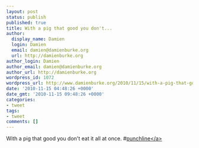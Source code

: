 ```yaml
---
layout: post
status: publish
published: true
title: With a pig that good you don't...
author:
  display_name: Damien
  login: Damien
  email: damien@damienburke.org
  url: http://damienburke.org
author_login: Damien
author_email: damien@damienburke.org
author_url: http://damienburke.org
wordpress_id: 1072
wordpress_url: http://www.damienburke.org/2010/11/15/with-a-pig-that-good-you-dont-2/
date: '2010-11-15 04:48:26 +0000'
date_gmt: '2010-11-15 09:48:26 +0000'
categories:
- tweet
tags:
- tweet
comments: []
---
```

<p>With a pig that good you don't eat it all at once. #<a href="http:&#47;&#47;search.twitter.com&#47;search?q=%23punchline" class="aktt_hashtag">punchline<&#47;a></p>
